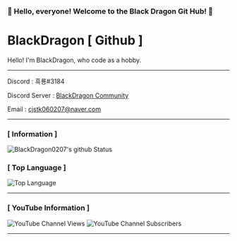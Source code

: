 ### 🎉 Hello, everyone! Welcome to the Black Dragon Git Hub! 🎉

# BlackDragon [ Github ]
Hello! I'm BlackDragon, who code as a hobby.

---

Discord : 흑룡#3184

Discord Server : [BlackDragon Community](https://discord.gg/XCpAAYY)

Email : [cjstk060207@naver.com](mailto:norhu1130@naver.com)

---

### [ Information ]
![BlackDragon0207's github Status](https://github-readme-stats.vercel.app/api?username=BlackDragon0207&show_icons=true&theme=tokyonight)
### [ Top Language ]
![Top Language](https://github-readme-stats.vercel.app/api/top-langs/?username=BlackDragon0207&theme=tokyonight)<br/>

---

### [ YouTube Information ]
![YouTube Channel Views](https://img.shields.io/youtube/channel/views/UCm-43e3QtutTBrlD-MuUM1A?style=social)
![YouTube Channel Subscribers](https://img.shields.io/youtube/channel/subscribers/UCm-43e3QtutTBrlD-MuUM1A?style=social)
 
---


